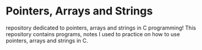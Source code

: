# Pointers, Arrays and Strings
repository dedicated to pointers, arrays and strings in C programming! This repository contains programs, notes I   used to practice on how to use pointers, arrays and strings in C.
